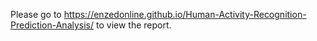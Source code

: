 Please go to <https://enzedonline.github.io/Human-Activity-Recognition-Prediction-Analysis/> to view the report.
